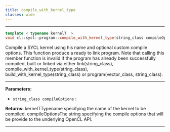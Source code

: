 ```yaml
---
title: compile_with_kernel_type
classes: wide
---
```



---

```cpp
template < typename kernelT  >
void cl::sycl::program::compile_with_kernel_type(string_class compileOptions="")
```


Compile a SYCL kernel using his name and optional custom compile options. This function produce a ready to link program. Note that calling this member function is invalid if the program has already been successfully compiled, built or linked via either link(string_class), compile_with_kernel_type(string_class), build_with_kernel_type(string_class) or program(vector_class<program>, string_class). 


---
**Parameters:**

 - `string_class compileOptions`
: 

**Returns:** kernelTTypename specifying the name of the kernel to be compiled. compileOptionsThe string specifying the compile options that will be provide to the underlying OpenCL API. 

---
